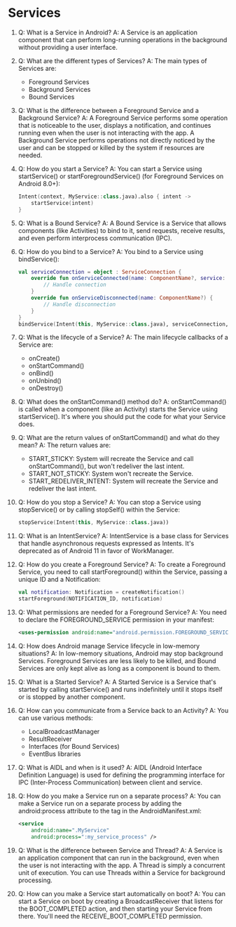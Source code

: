 # Services

1. Q: What is a Service in Android?
   A: A Service is an application component that can perform long-running operations in the background without providing a user interface.

2. Q: What are the different types of Services?
   A: The main types of Services are:
   - Foreground Services
   - Background Services
   - Bound Services

3. Q: What is the difference between a Foreground Service and a Background Service?
   A: A Foreground Service performs some operation that is noticeable to the user, displays a notification, and continues running even when the user is not interacting with the app. A Background Service performs operations not directly noticed by the user and can be stopped or killed by the system if resources are needed.

4. Q: How do you start a Service?
   A: You can start a Service using startService() or startForegroundService() (for Foreground Services on Android 8.0+):
   ```kotlin
   Intent(context, MyService::class.java).also { intent ->
       startService(intent)
   }
   ```

5. Q: What is a Bound Service?
   A: A Bound Service is a Service that allows components (like Activities) to bind to it, send requests, receive results, and even perform interprocess communication (IPC).

6. Q: How do you bind to a Service?
   A: You bind to a Service using bindService():
   ```kotlin
   val serviceConnection = object : ServiceConnection {
       override fun onServiceConnected(name: ComponentName?, service: IBinder?) {
           // Handle connection
       }
       override fun onServiceDisconnected(name: ComponentName?) {
           // Handle disconnection
       }
   }
   bindService(Intent(this, MyService::class.java), serviceConnection, Context.BIND_AUTO_CREATE)
   ```

7. Q: What is the lifecycle of a Service?
   A: The main lifecycle callbacks of a Service are:
   - onCreate()
   - onStartCommand()
   - onBind()
   - onUnbind()
   - onDestroy()

8. Q: What does the onStartCommand() method do?
   A: onStartCommand() is called when a component (like an Activity) starts the Service using startService(). It's where you should put the code for what your Service does.

9. Q: What are the return values of onStartCommand() and what do they mean?
   A: The return values are:
   - START_STICKY: System will recreate the Service and call onStartCommand(), but won't redeliver the last intent.
   - START_NOT_STICKY: System won't recreate the Service.
   - START_REDELIVER_INTENT: System will recreate the Service and redeliver the last intent.

10. Q: How do you stop a Service?
    A: You can stop a Service using stopService() or by calling stopSelf() within the Service:
    ```kotlin
    stopService(Intent(this, MyService::class.java))
    ```

11. Q: What is an IntentService?
    A: IntentService is a base class for Services that handle asynchronous requests expressed as Intents. It's deprecated as of Android 11 in favor of WorkManager.

12. Q: How do you create a Foreground Service?
    A: To create a Foreground Service, you need to call startForeground() within the Service, passing a unique ID and a Notification:
    ```kotlin
    val notification: Notification = createNotification()
    startForeground(NOTIFICATION_ID, notification)
    ```

13. Q: What permissions are needed for a Foreground Service?
    A: You need to declare the FOREGROUND_SERVICE permission in your manifest:
    ```xml
    <uses-permission android:name="android.permission.FOREGROUND_SERVICE" />
    ```

14. Q: How does Android manage Service lifecycle in low-memory situations?
    A: In low-memory situations, Android may stop background Services. Foreground Services are less likely to be killed, and Bound Services are only kept alive as long as a component is bound to them.

15. Q: What is a Started Service?
    A: A Started Service is a Service that's started by calling startService() and runs indefinitely until it stops itself or is stopped by another component.

16. Q: How can you communicate from a Service back to an Activity?
    A: You can use various methods:
    - LocalBroadcastManager
    - ResultReceiver
    - Interfaces (for Bound Services)
    - EventBus libraries

17. Q: What is AIDL and when is it used?
    A: AIDL (Android Interface Definition Language) is used for defining the programming interface for IPC (Inter-Process Communication) between client and service.

18. Q: How do you make a Service run on a separate process?
    A: You can make a Service run on a separate process by adding the android:process attribute to the <service> tag in the AndroidManifest.xml:
    ```xml
    <service
        android:name=".MyService"
        android:process=":my_service_process" />
    ```

19. Q: What is the difference between Service and Thread?
    A: A Service is an application component that can run in the background, even when the user is not interacting with the app. A Thread is simply a concurrent unit of execution. You can use Threads within a Service for background processing.

20. Q: How can you make a Service start automatically on boot?
    A: You can start a Service on boot by creating a BroadcastReceiver that listens for the BOOT_COMPLETED action, and then starting your Service from there. You'll need the RECEIVE_BOOT_COMPLETED permission.
